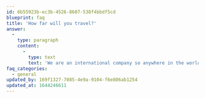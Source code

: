 ```yaml
---
id: 6b55923b-ec3b-4526-8607-538f4bbdf5cd
blueprint: faq
title: 'How far will you travel?'
answer:
  -
    type: paragraph
    content:
      -
        type: text
        text: 'We are an international company so anywhere in the world is possible!'
faq_categories:
  - general
updated_by: 169f1327-7085-4e9a-9104-f6e806ab1254
updated_at: 1644246611
---
```

